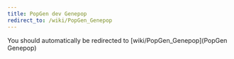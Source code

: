 ```yaml
---
title: PopGen dev Genepop
redirect_to: /wiki/PopGen_Genepop
---
```


You should automatically be redirected to [wiki/PopGen_Genepop](PopGen Genepop)

